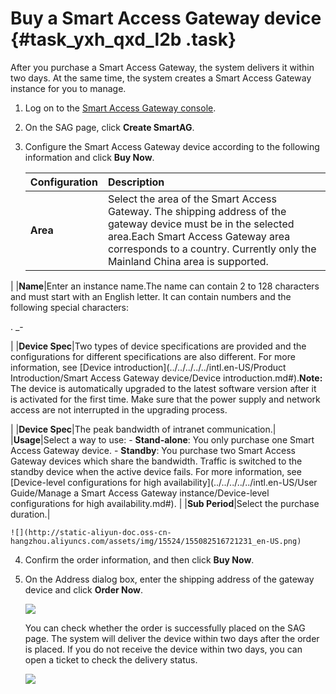 # Buy a Smart Access Gateway device {#task_yxh_qxd_l2b .task}

After you purchase a Smart Access Gateway, the system delivers it within two days. At the same time, the system creates a Smart Access Gateway instance for you to manage.

1.  Log on to the [Smart Access Gateway console](https://smartag.console.aliyun.com). 
2.  On the SAG page, click **Create SmartAG**. 
3.  Configure the Smart Access Gateway device according to the following information and click **Buy Now**. 

    |Configuration|Description|
    |:------------|:----------|
    |**Area**|Select the area of the Smart Access Gateway. The shipping address of the gateway device must be in the selected area.Each Smart Access Gateway area corresponds to a country. Currently only the Mainland China area is supported.

|
    |**Name**|Enter an instance name.The name can contain 2 to 128 characters and must start with an English letter. It can contain numbers and the following special characters:

. \_-

|
    |**Device Spec**|Two types of device specifications are provided and the configurations for different specifications are also different. For more information, see [Device introduction](../../../../../intl.en-US/Product Introduction/Smart Access Gateway device/Device introduction.md#).**Note:** The device is automatically upgraded to the latest software version after it is activated for the first time. Make sure that the power supply and network access are not interrupted in the upgrading process.

|
    |**Device Spec**|The peak bandwidth of intranet communication.|
    |**Usage**|Select a way to use:    -   **Stand-alone**: You only purchase one Smart Access Gateway device.
    -   **Standby**: You purchase two Smart Access Gateway devices which share the bandwidth. Traffic is switched to the standby device when the active device fails. For more information, see [Device-level configurations for high availability](../../../../../intl.en-US/User Guide/Manage a Smart Access Gateway instance/Device-level configurations for high availability.md#).
|
    |**Sub Period**|Select the purchase duration.|

    ![](http://static-aliyun-doc.oss-cn-hangzhou.aliyuncs.com/assets/img/15524/155082516721231_en-US.png)

4.  Confirm the order information, and then click **Buy Now**. 
5.  On the Address dialog box, enter the shipping address of the gateway device and click **Order Now**. 

    ![](http://static-aliyun-doc.oss-cn-hangzhou.aliyuncs.com/assets/img/15524/155082516721238_en-US.png)

    You can check whether the order is successfully placed on the SAG page. The system will deliver the device within two days after the order is placed. If you do not receive the device within two days, you can open a ticket to check the delivery status.

    ![](http://static-aliyun-doc.oss-cn-hangzhou.aliyuncs.com/assets/img/15524/155082516721239_en-US.png)



